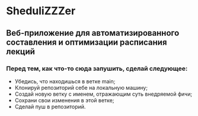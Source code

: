 # SheduliZZZer

## Веб-приложение для автоматизированного составления и оптимизации расписания лекций

### Перед тем, как что-то сюда запушить, сделай следующее:

* Убедись, что находишься в ветке main;
* Клонируй репозиторий себе на локальную машину;
* Создай новую ветку с именем, отражающим суть внедряемой фичи;
* Сохрани свои изменения в этой ветке;
* Сделай пуш в репозиторий.